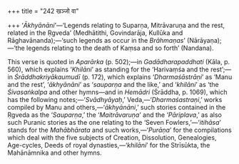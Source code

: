 +++
title = "242 खञ्जो वा"

+++
‘*Ākhyānāni*’—‘Legends relating to Suparṇa, Mitrāvaruṇa and the rest,
related in the Ṛgveda’ (Medhātithi, Govindarāja, Kullūka and
Rāghavānanda);—‘such legends as occur in the *Brāhmaṇas*’
(Nārāyaṇa);—‘the legends relating to the death of Kaṃsa and so forth’
(Nandana).

This verse is quoted in *Aparārka* (p. 502);—in *Gadādharapaddhati*
(Kāla, p. 560), which explains ‘*Khilāni*’ as standing for the
‘Harivaṃśa and the rest’;—in *Śrāddhakriyākaumudī* (p. 172), which
explains ‘*Dharmaśāstrāṇi*’ as ‘Manu and the rest’, ‘*ākhyānāni*’ as
‘*sauparṇa* and the like,’ and ‘*khilāni*’ as ‘the *Śivasaṅkalpa* and
other hymns—and in *Hemādri* (Śrāddha, p. 1069), which has the following
notes;—‘*Svādhyāyaḥ*,’ Veda,—‘*Dharmaśastraṇi*,’ works compiled by Manu
and others,—‘*ākhyānāni*,’ such stories contained in the Ṛgveda as the
‘*Sauparṇa*,’ the ‘*Maitrāvaruṇa*’ and the ‘*Pāriplava*,’ as also such
Puranic stories as the one relating to the ‘Seven Fowlers,’—‘*itihāsa*’
stands for the *Mahābhārata* and such works,—‘*Purāṇa*’ for the
compilations which deal with the five subjects of Creation, Dissolution,
Genealogies, Age-cycles, Deeds of royal dynasties,—‘*khilāni*’ for the
Strīsūkta, the Mahānāmnika and other hymns.


